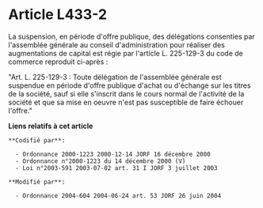 # Article L433-2

La suspension, en période d'offre publique, des délégations consenties par l'assemblée générale au conseil d'administration
pour réaliser des augmentations de capital est régie par l'article L. 225-129-3 du code de commerce reproduit ci-après :

"Art. L. 225-129-3 : Toute délégation de l'assemblée générale est suspendue en période d'offre publique d'achat ou d'échange
sur les titres de la société, sauf si elle s'inscrit dans le cours normal de l'activité de la société et que sa mise en
oeuvre n'est pas susceptible de faire échouer l'offre."

**Liens relatifs à cet article**

	**Codifié par**:

	  - Ordonnance 2000-1223 2000-12-14 JORF 16 décembre 2000
	  - Ordonnance n°2000-1223 du 14 décembre 2000 (V)
	  - Loi n°2003-591 2003-07-02 art. 31 I JORF 3 juillet 2003

	**Modifié par**:

	  - Ordonnance 2004-604 2004-06-24 art. 53 JORF 26 juin 2004
